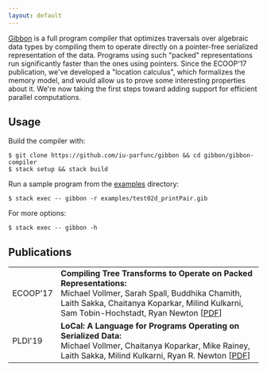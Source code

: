 ```yaml
---
layout: default
---
```


<!-- <div> -->
<!-- <img class="centered img-70" src="static/gibbon.png"> -->
<!-- </div> -->

[Gibbon](https://github.com/iu-parfunc/gibbon/tree/master/gibbon-compiler) is a full program compiler that optimizes traversals over algebraic data types by compiling them to operate directly on a pointer-free serialized representation of the data. Programs using such "packed" representations run significantly faster than the ones using pointers. Since the ECOOP'17 publication, we've developed a "location calculus", which formalizes the memory model, and would allow us to prove some interesting properties about it. We're now taking the first steps toward adding support for efficient parallel computations.

## Usage

Build the compiler with:

    $ git clone https://github.com/iu-parfunc/gibbon && cd gibbon/gibbon-compiler
    $ stack setup && stack build

Run a sample program from the [examples](https://github.com/iu-parfunc/gibbon/tree/master/gibbon-compiler/examples) directory:

    $ stack exec -- gibbon -r examples/test02d_printPair.gib


For more options:

    $ stack exec -- gibbon -h


<div id="publications">

<h2>Publications</h2>

<table>
<tr>
<td>ECOOP'17</td>
<td><b> Compiling Tree Transforms to Operate on Packed Representations:<br/></b> Michael Vollmer, Sarah
Spall, Buddhika Chamith, Laith Sakka, Chaitanya Koparkar, Milind Kulkarni, Sam Tobin-Hochstadt, Ryan Newton [<a href="http://drops.dagstuhl.de/opus/volltexte/2017/7273/pdf/LIPIcs-ECOOP-2017-26.pdf" target="_blank">PDF</a>]</td>
</tr>
<tr>
<td>PLDI'19</td>
<td><b> LoCal: A Language for Programs Operating on Serialized Data:<br/></b> Michael Vollmer, Chaitanya Koparkar, Mike Rainey, Laith Sakka, Milind Kulkarni, Ryan R. Newton [<a href="http://delivery.acm.org/10.1145/3320000/3314631/pldi19main-p454-p.pdf?ip=66.244.75.217&id=3314631&acc=ACTIVE%20SERVICE&key=EA62C54EFA59E1BA%2EEC3C9CD27046E2ED%2EBA54585EDBE2F63A%2E4D4702B0C3E38B35&__acm__=1563803360_623e8dc9cdcc7e05c0881b48446065f4" target="_blank">PDF</a>]</td>
</tr>
</table>

</div>
